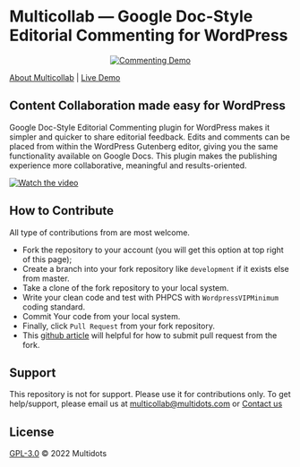 # Multicollab — Google Doc-Style Editorial Commenting for WordPress

<p align="center"><a href="https://www.multidots.com/google-doc-style-gutenberg-block-commenting/" target="_blank"><img src="https://ps.w.org/commenting-feature/assets/banner-772x250.jpg?rev=2620769" alt="Commenting Demo"></a></p>

<a href="https://www.multicollab.com/" target="_blank">About Multicollab</a> | 
<a href="https://www.multicollab.com//?demo=start" target="_blank">Live Demo</a>

## Content Collaboration made easy for WordPress

Google Doc-Style Editorial Commenting plugin for WordPress makes it simpler and quicker to share editorial feedback. Edits and comments can be placed from within the WordPress Gutenberg editor, giving you the same functionality available on Google Docs. This plugin makes the publishing experience more collaborative, meaningful and results-oriented.

[![Watch the video](https://yt-embed.herokuapp.com/embed?v=rDdgh_u8oVQ)](https://www.youtube.com/watch?v=rDdgh_u8oVQ)



## How to Contribute 

All type of contributions from are most welcome.

- Fork the repository to your account (you will get this option at top right of this page);
- Create a branch into your fork repository like `development` if it exists else from master.
- Take a clone of the fork repository to your local system.
- Write your clean code and test with PHPCS with `WordpressVIPMinimum` coding standard.
- Commit Your code from your local system. 
- Finally, click `Pull Request` from your fork repository.
- This [github article](https://help.github.com/en/articles/creating-a-pull-request-from-a-fork) will helpful for how to submit pull request from the fork.



## Support 
This repository is not for support. Please use it for contributions only. To get help/support, please email us at [multicollab@multidots.com](mailto:multicollab@multidots.com) or [Contact us](https://www.multicollab.com/)

## License 

[GPL-3.0](LICENSE) © 2022 Multidots
